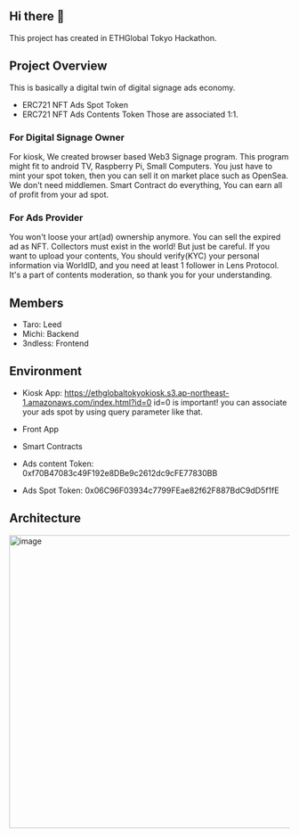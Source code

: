 ## Hi there 👋

<!--

**Here are some ideas to get you started:**

🙋‍♀️ A short introduction - what is your organization all about?
🌈 Contribution guidelines - how can the community get involved?
👩‍💻 Useful resources - where can the community find your docs? Is there anything else the community should know?
🍿 Fun facts - what does your team eat for breakfast?
🧙 Remember, you can do mighty things with the power of [Markdown](https://docs.github.com/github/writing-on-github/getting-started-with-writing-and-formatting-on-github/basic-writing-and-formatting-syntax)
-->

This project has created in ETHGlobal Tokyo Hackathon.

## Project Overview
This is basically a digital twin of digital signage ads economy.
- ERC721 NFT Ads Spot Token
- ERC721 NFT Ads Contents Token
Those are associated 1:1.

### For Digital Signage Owner
For kiosk, We created browser based Web3 Signage program.
This program might fit to android TV, Raspberry Pi, Small Computers.
You just have to mint your spot token, then you can sell it on market place such as OpenSea.
We don't need middlemen. Smart Contract do everything, You can earn all of profit from your ad spot.

### For Ads Provider
You won't loose your art(ad) ownership anymore. You can sell the expired ad as NFT. Collectors must exist in the world!
But just be careful. If you want to upload your contents, You should verify(KYC) your personal information via WorldID, and you need at least 1 follower in Lens Protocol. It's a part of contents moderation, so thank you for your understanding.

## Members
- Taro: Leed
- Michi: Backend
- 3ndless: Frontend

## Environment
- Kiosk App: https://ethglobaltokyokiosk.s3.ap-northeast-1.amazonaws.com/index.html?id=0
  id=0 is important! you can associate your ads spot by using query parameter like that.
  
- Front App
- Smart Contracts
 - Ads content Token: 0xf70B47083c49F192e8DBe9c2612dc9cFE77830BB
 - Ads Spot Token: 0x06C96F03934c7799FEae82f62F887BdC9dD5f1fE
 
## Architecture
<img width="526" alt="image" src="https://user-images.githubusercontent.com/76513865/232230327-3120d87d-9338-4587-8e68-e7c5f954d98a.png">


